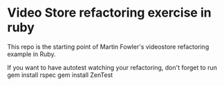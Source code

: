 Video Store refactoring exercise in ruby
========================================

This repo is the starting point of Martin Fowler's videostore refactoring example in Ruby.

If you want to have autotest watching your refactoring, don't forget to run
gem install rspec
gem install ZenTest